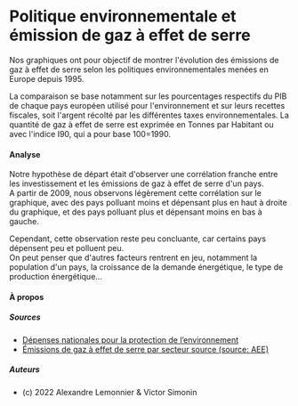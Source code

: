 # Politique environnementale et émission de gaz à effet de serre

Nos graphiques ont pour objectif de montrer l'évolution des émissions de gaz à effet de serre selon les politiques 
environnementales menées en Europe depuis 1995.

La comparaison se base notamment sur les pourcentages respectifs du PIB de chaque pays européen utilisé pour l'environnement et sur leurs
recettes fiscales, soit l'argent récolté par les différentes taxes environnementales.
La quantité de gaz à effet de serre est exprimée en Tonnes par Habitant ou avec l'indice I90, qui a pour base 100=1990.

#### Analyse

Notre hypothèse de départ était d'observer une corrélation franche entre les investissement et les émissions de gaz à effet de serre d'un pays.  
A partir de 2009, nous observons légèrement cette corrélation sur le graphique, avec des pays polluant moins et dépensant plus en haut à
droite du graphique, et des pays polluant plus et dépensant moins en bas à gauche.

Cependant, cette observation reste peu concluante, car certains pays dépensent peu et polluent peu.  
On peut penser que d'autres facteurs rentrent en jeu, notamment la population d'un pays, la croissance de la demande énergétique,
le type de production énergétique...
            
#### À propos
            
##### Sources
* [Dépenses nationales pour la protection de l’environnement](https://ec.europa.eu/eurostat/databrowser/view/ten00135/default/table?lang=fr)
* [Émissions de gaz à effet de serre par secteur source (source: AEE)](https://ec.europa.eu/eurostat/databrowser/view/sdg_13_10/default/table?lang=fr)

##### Auteurs
* (c) 2022 Alexandre Lemonnier & Victor Simonin
